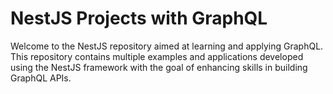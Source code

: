 # NestJS Projects with GraphQL

Welcome to the NestJS repository aimed at learning and applying GraphQL. This repository contains multiple examples and applications developed using the NestJS framework with the goal of enhancing skills in building GraphQL APIs.

